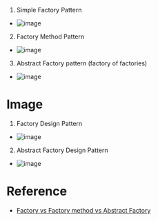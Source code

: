 1. Simple Factory Pattern
* ![image](https://user-images.githubusercontent.com/7721150/181525341-9735f3a8-19c7-47b3-b3ed-13580860f55c.png)
2. Factory Method Pattern
* ![image](https://user-images.githubusercontent.com/7721150/181525493-99589a4e-82c5-4fe8-80a6-69447d0a063a.png)
3. Abstract Factory pattern (factory of factories)
* ![image](https://user-images.githubusercontent.com/7721150/181525827-7a5ea93b-5172-40fe-a398-3b66adcd0b56.png)

# Image
1. Factory Design Pattern
* ![image](https://user-images.githubusercontent.com/7721150/160772506-340721f0-b9dd-4872-a318-caa380ee2314.png)
2. Abstract Factory Design Pattern
* ![image](https://user-images.githubusercontent.com/7721150/160774704-c551d405-060b-4a6d-b7f1-ca2b5b303b01.png)

# Reference
* [Factory vs Factory method vs Abstract Factory](https://stackoverflow.com/questions/13029261/design-patterns-factory-vs-factory-method-vs-abstract-factory)


